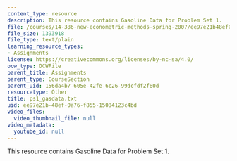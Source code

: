 ```yaml
---
content_type: resource
description: This resource contains Gasoline Data for Problem Set 1.
file: /courses/14-386-new-econometric-methods-spring-2007/ee97e21b48ef0a76f85515084123c4bd_ps1_gasdata.txt
file_size: 1393918
file_type: text/plain
learning_resource_types:
- Assignments
license: https://creativecommons.org/licenses/by-nc-sa/4.0/
ocw_type: OCWFile
parent_title: Assignments
parent_type: CourseSection
parent_uid: 156da4b7-605e-42fe-6c26-99dcfdf2f80d
resourcetype: Other
title: ps1_gasdata.txt
uid: ee97e21b-48ef-0a76-f855-15084123c4bd
video_files:
  video_thumbnail_file: null
video_metadata:
  youtube_id: null
---
```

This resource contains Gasoline Data for Problem Set 1.